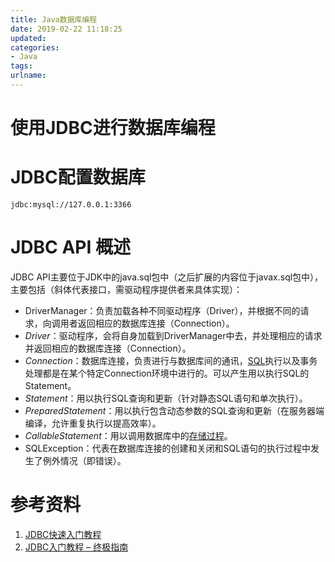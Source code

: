 ```yaml
---
title: Java数据库编程
date: 2019-02-22 11:18:25
updated:
categories:
- Java
tags:
urlname:
---
```


# 使用JDBC进行数据库编程

# JDBC配置数据库

```
jdbc:mysql://127.0.0.1:3366
```



<!-- more -->

# JDBC API 概述

JDBC API主要位于JDK中的java.sql包中（之后扩展的内容位于javax.sql包中），主要包括（斜体代表接口，需驱动程序提供者来具体实现）：

- DriverManager：负责加载各种不同驱动程序（Driver），并根据不同的请求，向调用者返回相应的数据库连接（Connection）。
- *Driver*：驱动程序，会将自身加载到DriverManager中去，并处理相应的请求并返回相应的数据库连接（Connection）。
- *Connection*：数据库连接，负责进行与数据库间的通讯，[SQL](https://zh.wikipedia.org/wiki/SQL)执行以及事务处理都是在某个特定Connection环境中进行的。可以产生用以执行SQL的Statement。
- *Statement*：用以执行SQL查询和更新（针对静态SQL语句和单次执行）。
- *PreparedStatement*：用以执行包含动态参数的SQL查询和更新（在服务器端编译，允许重复执行以提高效率）。
- *CallableStatement*：用以调用数据库中的[存储过程](https://zh.wikipedia.org/wiki/%E5%AD%98%E5%82%A8%E8%BF%87%E7%A8%8B)。
- SQLException：代表在数据库连接的创建和关闭和SQL语句的执行过程中发生了例外情况（即错误）。



# 参考资料

1. [JDBC快速入门教程](https://www.yiibai.com/jdbc/jdbc_quick_guide.html)
2. [JDBC入门教程 – 终极指南](https://www.javacodegeeks.com/2015/03/jdbc%E5%85%A5%E9%97%A8%E6%95%99%E7%A8%8B.html)